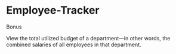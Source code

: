 # Employee-Tracker

Bonus

View the total utilized budget of a department—in other words, the combined salaries of all employees in that department.